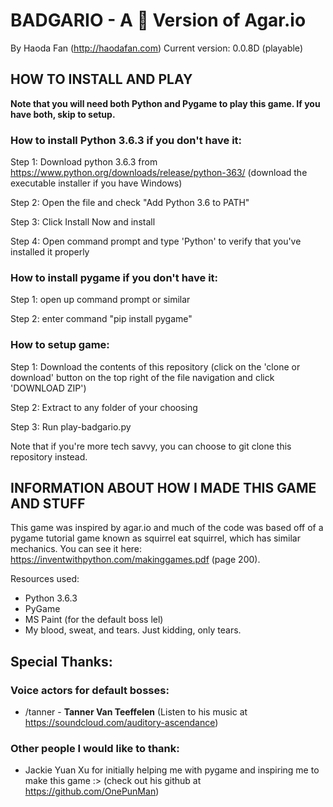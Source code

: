 # BADGARIO - A 💩 Version of Agar.io
By Haoda Fan (http://haodafan.com)
Current version: 0.0.8D (playable)

## HOW TO INSTALL AND PLAY
__Note that you will need both Python and Pygame to play this game. If you have both, skip to setup.__
### How to install Python 3.6.3 if you don't have it:
Step 1: Download python 3.6.3 from https://www.python.org/downloads/release/python-363/
    (download the executable installer if you have Windows)

Step 2: Open the file and check "Add Python 3.6 to PATH"

Step 3: Click Install Now and install

Step 4: Open command prompt and type 'Python' to verify that you've installed it properly


### How to install pygame if you don't have it:
Step 1: open up command prompt or similar

Step 2: enter command "pip install pygame"


### How to setup game:
Step 1: Download the contents of this repository (click on the 'clone or download' button on the top right of the file navigation and click 'DOWNLOAD ZIP')

Step 2: Extract to any folder of your choosing

Step 3: Run play-badgario.py

Note that if you're more tech savvy, you can choose to git clone this repository instead. 

## INFORMATION ABOUT HOW I MADE THIS GAME AND STUFF
This game was inspired by agar.io and much of the code was based off of a pygame tutorial game known as squirrel eat squirrel, which has similar mechanics. You can see it here:  https://inventwithpython.com/makinggames.pdf (page 200).

Resources used:
- Python 3.6.3
- PyGame
- MS Paint (for the default boss lel)
- My blood, sweat, and tears. Just kidding, only tears.

## Special Thanks:
### Voice actors for default bosses:

* /tanner - **Tanner Van Teeffelen**  (Listen to his music at https://soundcloud.com/auditory-ascendance)

### Other people I would like to thank: 

* Jackie Yuan Xu for initially helping me with pygame and inspiring me to make this game :> (check out his github at https://github.com/OnePunMan)
